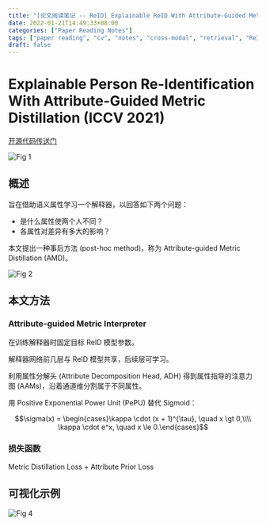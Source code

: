 ```yaml
---
title: "[论文阅读笔记 -- ReID] Explainable ReID With Attribute-Guided Metric Distillation (ICCV 2021)"
date: 2022-01-21T14:49:33+08:00
categories: ["Paper Reading Notes"]
tags: ["paper reading", "cv", "notes", "cross-modal", "retrieval", "ReID"]
draft: false
---
```


# Explainable Person Re-Identification With Attribute-Guided Metric Distillation (ICCV 2021)

[开源代码传送门](https://github.com/SheldongChen/AMD.github.io)

![Fig 1](/images/2022/PRN175/1.png)

## 概述

旨在借助语义属性学习一个解释器，以回答如下两个问题：  
+ 是什么属性使两个人不同？
+ 各属性对差异有多大的影响？  

本文提出一种事后方法 (post-hoc method)，称为 Attribute-guided Metric Distillation (AMD)。  

![Fig 2](/images/2022/PRN175/2.png)

## 本文方法

### Attribute-guided Metric Interpreter

在训练解释器时固定目标 ReID 模型参数。  

解释器网络前几层与 ReID 模型共享，后续层可学习。  

利用属性分解头 (Attribute Decomposition Head, ADH) 得到属性指导的注意力图 (AAMs)，沿着通道维分割属于不同属性。

用 Positive Exponential Power Unit (PePU) 替代 Sigmoid：  

$$\sigma(x) = \begin{cases}\kappa \cdot (x + 1)^{\tau}, \quad x \gt 0,\\\\ \kappa \cdot e^x, \quad x \le 0.\end{cases}$$

### 损失函数 

Metric Distillation Loss + Attribute Prior Loss

## 可视化示例

![Fig 4](/images/2022/PRN175/4.png)
